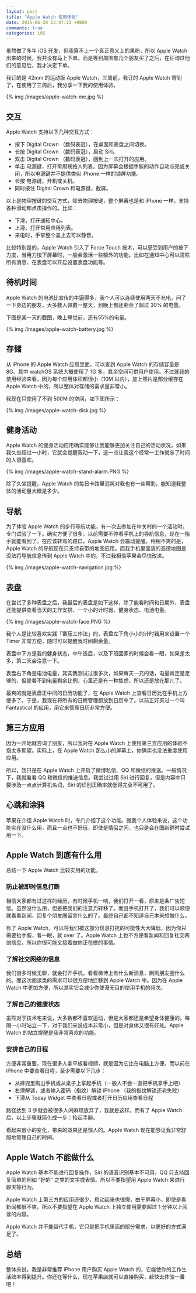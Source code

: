 ```yaml
---
layout: post
title: "Apple Watch 使用体验"
date: 2015-06-28 13:47:22 +0800
comments: true
categories: iOS
---
```


虽然做了多年 iOS 开发，但我算不上一个真正意义上的果粉，所以 Apple Watch 出来的时候，我并没有马上下单，而是等到周围有几个朋友买了之后，在征询过他们的意见后，我才决定下单。

我订的是 42mm 的运动版 Apple Watch，三周前，我订的 Apple Watch 寄到了，在使用了三周后，我分享一下我的使用体验。

{% img /images/apple-watch-me.jpg %}

## 交互

Apple Watch 支持以下几种交互方式：

 * 按下 Digital Crown （数码表冠），在桌面和表盘之间切换。
 * 长按 Digital Crown （数码表冠），启动 Siri。
 * 双击  Digital Crown （数码表冠），回到上一次打开的应用。
 * 单击 电源键，打开常用联络人列表。因为屏幕会根据手腕的动作自动点亮或关闭，所以电源键并不提供类似 iPhone 一样的锁屏功能。
 * 长按 电源键，开机或关机。
 * 同时按住 Digital Crown 和电源键，截屏。

以上是物理按键的交互方式，除去物理按键，整个屏幕也是和 iPhone 一样，支持各种滑动和点击操作的。比如：

 * 下滑，打开通知中心。
 * 上滑，打开常用应用列表。
 * 来电时，手掌整个盖上去可以静音。

比较特别是的，Apple Watch 引入了 Force Touch 技术，可以感受到用户的按下力度，当用力按下屏幕时，一般会激活一些额外的功能。比如在通知中心可以清除所有消息、在表盘可以开启设置表盘功能等。

## 待机时间

Apple Watch 的电池比宣传的牛逼得多，我个人可以连续使用两天不充电。问了一下身边的朋友，大多数人佩戴一整天，到晚上都还剩余了超过 30% 的电量。

下图是某一天的截图，晚上睡觉前，还有55%的电量。

{% img /images/apple-watch-battery.jpg %}

## 存储

从 iPhone 的 Apple Watch 应用里面，可以查到 Apple Watch 的存储容量是 8G。其中 watchOS 系统大概使用了 1G 多，其余空间可供用户使用。不过就我的使用经验来看，因为每个应用体积都很小（10M 以内），加上照片是部分缓存在 Apple Watch 中的，所以整体对存储的需求量非常小。

我现在只使用了不到 500M 的空间，如下图所示：

{% img /images/apple-watch-disk.jpg %}

## 健身活动

Apple Watch 的健身活动应用确实能够让我能够更加关注自己的活动状况，如果我久坐超过一小时，它就会提醒我动一下，这一点让我这个经常一工作就忘了时间的人很喜欢。

{% img /images/apple-watch-stand-alarm.PNG %}

除了久坐提醒，Apple Watch 的每日卡路里消耗对我也有一些帮助，能知道我整体的活动量大概是多少。

## 导航

为了体验 Apple Watch 的步行导航功能，有一次去参加在中关村的一个活动时，专门试验了一下。确实方便了很多，以前需要不停看手机上的导航信息，现在一抬手就能看到了。在应该转弯的路口，Apple Watch 会震动提醒。稍稍不爽的是，Apple Watch 的导航现在只支持自带的地图应用。而我手机里面装的高德地图是没法将导航信息传到 Apple Watch 中的，不过我相信苹果会尽快改进。

{% img /images/apple-watch-navigation.jpg %}

## 表盘

在尝试了多种表盘之后，我最后的表盘是如下这样，除了能看时间和日期外，表盘还能提供查看当天的工作安排、一个小的计时器、健身状态、电池电量。

{% img /images/apple-watch-face.PNG %}

我个人是比较喜欢实践「番茄工作法」的，表盘左下角小小的计时器用来设置一个 Timer 非常方便，随时可以提醒我时间剩余量。

表盘中下方是我的健身状态，中午饭后，以及下班回家的时候会看一眼，如果差太多，第二天会注意一下。

表盘右下角是电池电量，其实我测试过很多次，如果每天一充的话，电量肯定是足够的，但是看不到电量剩余比例，心里还是有一种焦虑，所以还是放在那儿了。

最爽的就是表盘正中间的日历功能了，在 Apple Watch 上查看日历比在手机上方便多了。于是，我现在将所有的日程管理都放到日历中了。以前正好买过一个叫 Fantastical 的应用，用它来管理日历非常方便。

## 第三方应用

因为一开始就咨询了朋友，所以我对在 Apple Watch 上使用第三方应用的体验不抱太多期望。实际上，在 Apple Watch 那么小的屏幕上，你确实也没法重度使用应用。

所以，我只是在 Apple Watch 上开启了微博私信、QQ 和微信的推送。一般情况下，我就看看 QQ 和微信的推送信息。我尝试过用 Siri 进行回复，但是内容中只要涉及一点点计算机名词，Siri 的识别正确率就低得完全不可用了。

## 心跳和涂鸦

苹果在介绍 Apple Watch 时，专门介绍了这个功能。就我个人体验来说，这个功能实在没什么用，而且一点也不好玩，即使是情侣之间，也只是会在图新鲜时尝试用一下。

## Apple Watch 到底有什么用

总结一下 Apple Watch 比较实用的功能。

### 防止被即时信息打断

相信大家都有过这样的经历，有时候手机一响，我们打开一看，原来是条广告短信。虽然没什么用，但是把我们的注意力转移了。而且手机打开了，我们可以顺便就看看新闻，回复个朋友圈留言什么的了。最终自己都不知道自己本来想做什么。

有了 Apple Watch，可以将我们被这部分信息打扰的可能性大大降低，因为你只需要抬手腕，看一眼，就 over 了。Apple Watch 上也不方便看新闻和回复社交网络信息，所以你很可能又接着做你正在做的事情。

### 了解社交网络的信息

我们很多时候无聊，就会打开手机，看看微博上有什么新消息，刷刷朋友圈什么的。而这次阅读类的需求可以很方便地迁移到 Apple Watch 中。因为在 Apple Watch 中更加方便，所以其实它会减少你使漫无目的使用手机的频次。

### 了解自己的健康状态

虽然对于技术宅来说，大多数都不喜欢运动，但是大家都还是希望身体健康的。每隔一小时站立一下，对于我们来说成本非常小，但是对身体又很有好处。Apple Watch 的站立提醒是我非常喜欢的功能。

### 安排自己的日程

方便非常重要，现在很多人拿平板看视频，就是因为它比在电脑上方便。而以前在 iPhone 中要查看日程，至少需要以下几步：

 * 从裤兜里掏出手机或从桌子上拿起手机（一般人不会一直把手机拿手上吧）
 * 右滑解锁，或者输入密码（指纹）解锁 iPhone （我的指纹解锁还老失败）
 * 下滑从 Today Widget 中查看日程或者打开日历应用查看日程

路径达到 3 步就会被很多人闲麻烦放弃了，我就是这样。而有了 Apple Watch 后，以上步骤就简化成一步：抬起手腕。

看起来很小的变化，带来的效果还是惊人的。Apple Watch 现在能够让我非常舒服地管理自己的时间。

## Apple Watch 不能做什么

Apple Watch 基本不能进行回复操作，Siri 的语音识别基本不可用，QQ 只支持回复简单的例如 “好的” 之类的文字或表情。所以不要指望用 Apple Watch 来进行聊天等行为。

Apple Watch 上第三方的应用还很少，启动起来也很慢，由于屏幕小，即使是看新闻都很不爽。所以不要指望在 Apple Watch 上独立使用需要超过 1 分钟以上阅读的内容。

Apple Watch 并不能替代手机，它只是把手机里面的部分需求，以更好的方式满足了。

## 总结

整体来说，我是非常推荐 iPhone 用户购买 Apple Watch 的，它能使你的工作生活效率得到提升。你还在等什么，现在苹果店就可以直接购买，赶快去体验一番吧！





